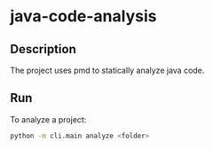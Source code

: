 # java-code-analysis

## Description

The project uses pmd to statically analyze java code.

## Run

To analyze a project:
```bash
python -m cli.main analyze <folder>
```